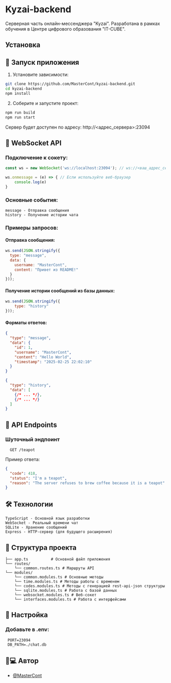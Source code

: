 # Kyzai-backend
Серверная часть онлайн-мессенджера "Kyzai". Разработана в рамках обучения в Центре цифрового образования "IT-CUBE".
## Установка

## 🚀 Запуск приложения

1. Установите зависимости:
```bash
git clone https://github.com/MasterCont/kyzai-backend.git
cd kyzai-backend
npm install
```

2. Соберите и запустите проект:

```bash
npm run build
npm run start
```

Сервер будет доступен по адресу: http://<адрес_сервера>:23094

## 📡 WebSocket API

 ### Подключение к сокету:
```js
const ws = new WebSocket('ws://localhost:23094'); // ws://<ваш_адрес_сервера>:23094

ws.onmessage = (e) => { // Если используйте веб-браузер
    console.log(e)
}
```

 ### Основные события:

    message - Отправка сообщения
    history - Получение истории чата

 ### Примеры запросов:

 #### Отправка сообщения:
```js
ws.send(JSON.stringify({
  type: "message",
  data: {
    username: "MasterCont",
    content: "Привет из README!"
  }
}));
```

 #### Получение истории сообщений из базы данных:
```js
ws.send(JSON.stringify({ 
    type: "history" 
}));
```

 #### Форматы ответов:
```json
{
  "type": "message",
  "data": {
    "id": 1,
    "username": "MasterCont",
    "content": "Hello World",
    "timestamp": "2025-02-25 22:02:10"
  }
}
```

```json
{ 
  "type": "history",
  "data": [
    {/* ... */},
    {/* ... */}
  ]
}
```


## 📡 API Endpoints

### Шуточный эндпоинт

```http
  GET /teapot
```

Пример ответа:

```json
{
  "code": 418,
  "status": "I'm a teapot",
  "reason": "The server refuses to brew coffee because it is a teapot"
}
```



## 🛠 Технологии
    TypeScript - Основной язык разработки
    WebSocket - Реальный времени чат
    SQLite - Хранение сообщений
    Express - HTTP-сервер (для будущего расширения)


## 📂 Структура проекта

```src/
├── app.ts          # Основной файл приложения
└── routes/
    └── common.routes.ts # Маршруты API
└── modules/
    └── common.modules.ts # Основные методы
    └── time.modules.ts # Методы работы с временем
    └── codes.modules.ts # Методы с генерацией rest-api-json структуры
    └── sqlite.modules.ts # Работа с базой данных
    └── websocket.modules.ts # Веб-сокет
    └── interfaces.modules.ts # Работа с интерфейсами
```

## 🔧 Настройка
### Добавьте в .env:
```env
 PORT=23094
 DB_PATH=./chat.db
```

## 👨💻 Автор

- [@MasterCont](https://www.github.com/MasterCont)

